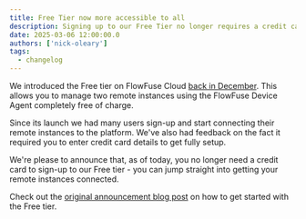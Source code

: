 ```yaml
---
title: Free Tier now more accessible to all
description: Signing up to our Free Tier no longer requires a credit card
date: 2025-03-06 12:00:00.0  
authors: ['nick-oleary']  
tags:  
  - changelog  
---
```


We introduced the Free tier on FlowFuse Cloud [back in December](/blog/2024/12/flowfuse-release-2-12/). This allows you to manage two remote instances using the FlowFuse Device Agent completely free of charge.

Since its launch we had many users sign-up and start connecting their remote instances to the platform. We've also had feedback on the fact it required you to enter credit card details to get fully setup.

We're please to announce that, as of today, you no longer need a credit card to sign-up to our Free tier - you can jump straight into getting your remote instances connected.

Check out the [original announcement blog post](/blog/2024/12/flowfuse-release-2-12/) on how to get started with the Free tier.